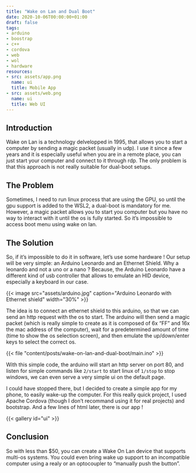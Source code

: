 ```yaml
---
title: "Wake on Lan and Dual Boot"
date: 2020-10-06T00:00:00+01:00
draft: false
tags:
- arduino
- boostrap
- c++
- cordova
- web
- wol
- hardware
resources:
- src: assets/app.png
  name: ui
  title: Mobile App
- src: assets/web.png
  name: ui
  title: Web UI
---
```


## Introduction

Wake on Lan is a technology delvelopped in 1995, that allows you to start a computer by sending a magic packet (usually in udp). I use it since a few years and it is especially useful when you are in a remote place, you can just start your computer and connect to it through rdp. The only problem is that this approach is not really suitable for dual-boot setups.

## The Problem

Sometimes, I need to run linux process that are using the GPU, so until the gpu support is added to the WSL2, a dual-boot is mandatory for me. However, a magic packet allows you to start you computer but you have no way to interact with it until the os is fully started. So it’s impossible to access boot menu using wake on lan.

## The Solution

So, if it’s impossible to do it in software, let’s use some hardware ! Our setup will be very simple: an Arduino Leonardo and an Ethernet Shield. Why a leonardo and not a uno or a nano ? Because, the Arduino Leonardo have a different kind of usb controller that allows to emulate an HID device, especially a keyboard in our case.

{{< image src="assets/arduino.jpg" caption="Arduino Leonardo with Ethernet shield" width="30%" >}}

The idea is to connect an ethernet shield to this arduino, so that we can send an http request with the os to start. The arduino will then send a magic packet (which is really simple to create as it is composed of 6x “FF” and 16x the mac address of the computer), wait for a predetermined amount of time (time to show the os selection screen), and then emulate the up/down/enter keys to select the correct os.

{{< file "content/posts/wake-on-lan-and-dual-boot/main.ino" >}}


With this simple code, the arduino will start an http server on port 80, and listen for simple commands like `2/start` to start linux of `1/stop` to stop windows, we can even serve a very simple ui on the default page.

I could have stopped there, but I decided to create a simple app for my phone, to easily wake-up the computer. For this really quick project, I used Apache Cordova (though I don’t recommand using it for real projects) and bootstrap. And a few lines of html later, there is our app !

{{< gallery id="ui" >}}

## Conclusion

So with less than $50, you can create a Wake On Lan device that supports multi-os systems. You could even bring wake up support to an incompatible computer using a realy or an optocoupler to “manually push the button”.